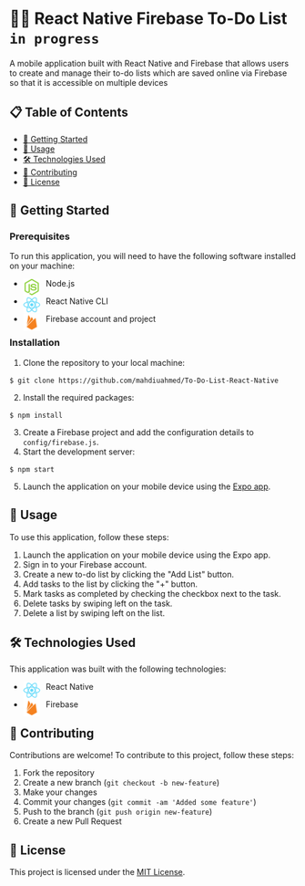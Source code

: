 # 📱📝 React Native Firebase To-Do List `in progress`

A mobile application built with React Native and Firebase that allows users to create and manage their to-do lists which are saved online via Firebase so that 
it is accessible on multiple devices

## 📋 Table of Contents

- [🚀 Getting Started](#getting-started)
- [📝 Usage](#usage)
- [🛠️ Technologies Used](#technologies-used)
- [🤝 Contributing](#contributing)
- [📄 License](#license)

## 🚀 Getting Started

### Prerequisites

To run this application, you will need to have the following software installed on your machine:

- Node.js <img align="left" alt="node" width="30px" style="padding-right:10px;" src="https://github.com/devicons/devicon/blob/master/icons/nodejs/nodejs-original.svg"/>

- React Native CLI <img align="left" alt="React" width="30px" style="padding-right:10px;" src="https://github.com/devicons/devicon/blob/v2.15.1/icons/react/react-original.svg"/>

- Firebase account and project <img align="left" alt="firebase" width="30px" style="padding-right:10px;" src="https://github.com/devicons/devicon/blob/v2.15.1/icons/firebase/firebase-plain.svg"/>


### Installation
1. Clone the repository to your local machine: 
```
$ git clone https://github.com/mahdiuahmed/To-Do-List-React-Native
```
2. Install the required packages: 
```
$ npm install
```
3. Create a Firebase project and add the configuration details to `config/firebase.js`.
4. Start the development server:
```
$ npm start
```
5. Launch the application on your mobile device using the [Expo app](https://expo.dev/).

## 📝 Usage

To use this application, follow these steps:

1. Launch the application on your mobile device using the Expo app.
2. Sign in to your Firebase account.
3. Create a new to-do list by clicking the "Add List" button.
4. Add tasks to the list by clicking the "+" button.
5. Mark tasks as completed by checking the checkbox next to the task.
6. Delete tasks by swiping left on the task.
7. Delete a list by swiping left on the list.

## 🛠️ Technologies Used

This application was built with the following technologies:

- React Native <img align="left" alt="React" width="30px" style="padding-right:10px;" src="https://github.com/devicons/devicon/blob/v2.15.1/icons/react/react-original.svg"/>

- Firebase <img align="left" alt="firebase" width="30px" style="padding-right:10px;" src="https://github.com/devicons/devicon/blob/v2.15.1/icons/firebase/firebase-plain.svg"/>


## 🤝 Contributing

Contributions are welcome! To contribute to this project, follow these steps:

1. Fork the repository
2. Create a new branch (`git checkout -b new-feature`)
3. Make your changes
4. Commit your changes (`git commit -am 'Added some feature'`)
5. Push to the branch (`git push origin new-feature`)
6. Create a new Pull Request

## 📄 License

This project is licensed under the [MIT License](https://opensource.org/licenses/MIT).

